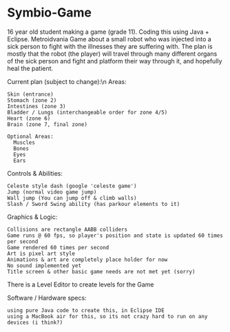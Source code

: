 # Symbio-Game
16 year old student making a game (grade 11). 
Coding this using Java + Eclipse. 
Metroidvania Game about a small robot who was injected into a sick person to fight with the illnesses they are suffering with. 
The plan is mostly that the robot (the player) will travel through many different organs of the sick person and fight and platform their way through it, and hopefully heal the patient. 

Current plan (subject to change):\n
Areas:
  
    Skin (entrance)
    Stomach (zone 2)
    Intestines (zone 3)
    Bladder / Lungs (interchangeable order for zone 4/5)
    Heart (zone 6)
    Brain (zone 7, final zone)
    
    Optional Areas:
      Muscles
      Bones
      Eyes
      Ears

Controls & Abilities:

    Celeste style dash (google 'celeste game')
    Jump (normal video game jump)
    Wall jump (You can jump off & climb walls)
    Slash / Sword Swing ability (has parkour elements to it)

Graphics & Logic:

    Collisions are rectangle AABB colliders
    Game runs @ 60 fps, so player's position and state is updated 60 times per second
    Game rendered 60 times per second
    Art is pixel art style
    Animations & art are completely place holder for now
    No sound implemented yet
    Title screen & other basic game needs are not met yet (sorry)

There is a Level Editor to create levels for the Game

Software / Hardware specs:

    using pure Java code to create this, in Eclipse IDE
    using a MacBook air for this, so its not crazy hard to run on any devices (i think?)
